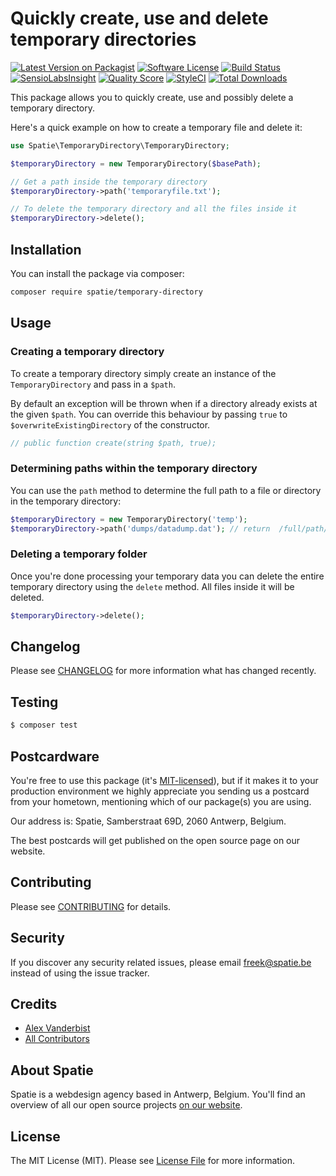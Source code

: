 # Quickly create, use and delete temporary directories

[![Latest Version on Packagist](https://img.shields.io/packagist/v/spatie/temporary-directory.svg?style=flat-square)](https://packagist.org/packages/spatie/temporary-directory)
[![Software License](https://img.shields.io/badge/license-MIT-brightgreen.svg?style=flat-square)](LICENSE.md)
[![Build Status](https://img.shields.io/travis/spatie/temporary-directory/master.svg?style=flat-square)](https://travis-ci.org/spatie/temporary-directory)
[![SensioLabsInsight](https://img.shields.io/sensiolabs/i/ebe4f41b-21c4-41d7-837c-dff3632df12b.svg?style=flat-square)](https://insight.sensiolabs.com/projects/ebe4f41b-21c4-41d7-837c-dff3632df12b)
[![Quality Score](https://img.shields.io/scrutinizer/g/spatie/temporary-directory.svg?style=flat-square)](https://scrutinizer-ci.com/g/spatie/temporary-directory)
[![StyleCI](https://styleci.io/repos/80403728/shield?branch=master)](https://styleci.io/repos/80403728)
[![Total Downloads](https://img.shields.io/packagist/dt/spatie/temporary-directory.svg?style=flat-square)](https://packagist.org/packages/spatie/temporary-directory)

This package allows you to quickly create, use and possibly delete a temporary directory. 

Here's a quick example on how to create a temporary file and delete it:

```php
use Spatie\TemporaryDirectory\TemporaryDirectory;

$temporaryDirectory = new TemporaryDirectory($basePath);

// Get a path inside the temporary directory
$temporaryDirectory->path('temporaryfile.txt');

// To delete the temporary directory and all the files inside it
$temporaryDirectory->delete();
```

## Installation

You can install the package via composer:

```bash
composer require spatie/temporary-directory
```

## Usage

### Creating a temporary directory

To create a temporary directory simply create an instance of the `TemporaryDirectory`  and pass in a `$path`. 

By default an exception will be thrown when if a directory already exists at the given `$path`. You can override this behaviour by passing `true` to `$overwriteExistingDirectory` of the constructor.

```php
// public function create(string $path, true);
```

### Determining paths within the temporary directory

You can use the `path` method to determine the full path to a file or directory in the temporary directory:

```php
$temporaryDirectory = new TemporaryDirectory('temp');
$temporaryDirectory->path('dumps/datadump.dat'); // return  /full/path/to/temporary/directory/temp/dumps/datadump.dat
```

### Deleting a temporary folder

Once you're done processing your temporary data you can delete the entire temporary directory using the `delete` method. All files inside it will be deleted.

```php
$temporaryDirectory->delete();
```

## Changelog

Please see [CHANGELOG](CHANGELOG.md) for more information what has changed recently.

## Testing

``` bash
$ composer test
```

## Postcardware

You're free to use this package (it's [MIT-licensed](LICENSE.md)), but if it makes it to your production environment we highly appreciate you sending us a postcard from your hometown, mentioning which of our package(s) you are using.

Our address is: Spatie, Samberstraat 69D, 2060 Antwerp, Belgium.

The best postcards will get published on the open source page on our website.

## Contributing

Please see [CONTRIBUTING](CONTRIBUTING.md) for details.

## Security

If you discover any security related issues, please email freek@spatie.be instead of using the issue tracker.

## Credits

- [Alex Vanderbist](https://github.com/AlexVanderbist)
- [All Contributors](../../contributors)

## About Spatie
Spatie is a webdesign agency based in Antwerp, Belgium. You'll find an overview of all our open source projects [on our website](https://spatie.be/opensource).

## License

The MIT License (MIT). Please see [License File](LICENSE.md) for more information.
